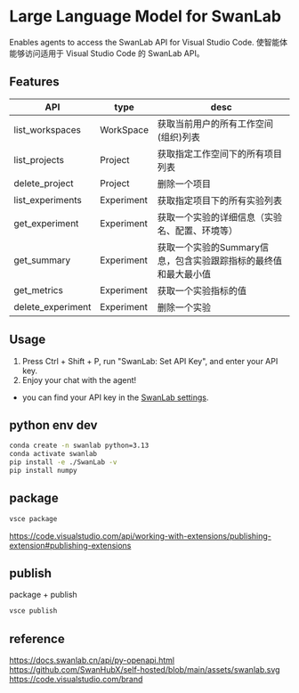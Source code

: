 # Large Language Model for SwanLab
Enables agents to access the SwanLab API for Visual Studio Code.
使智能体能够访问适用于 Visual Studio Code 的 SwanLab API。

## Features
| API               | type       | desc                                                            |
| ----------------- | ---------- | --------------------------------------------------------------- |
| list_workspaces   | WorkSpace  | 获取当前用户的所有工作空间(组织)列表                            |
| list_projects     | Project    | 获取指定工作空间下的所有项目列表                                |
| delete_project    | Project    | 删除一个项目                                                    |
| list_experiments  | Experiment | 获取指定项目下的所有实验列表                                    |
| get_experiment    | Experiment | 获取一个实验的详细信息（实验名、配置、环境等）                  |
| get_summary       | Experiment | 获取一个实验的Summary信息，包含实验跟踪指标的最终值和最大最小值 |
| get_metrics       | Experiment | 获取一个实验指标的值                                            |
| delete_experiment | Experiment | 删除一个实验                                                    |

## Usage
1. Press Ctrl + Shift + P, run "SwanLab: Set API Key", and enter your API key.
2. Enjoy your chat with the agent!

* you can find your API key in the [SwanLab settings](https://swanlab.cn/space/~/settings).

## python env dev
```bash
conda create -n swanlab python=3.13
conda activate swanlab
pip install -e ./SwanLab -v
pip install numpy
```

## package
```bash
vsce package
```
https://code.visualstudio.com/api/working-with-extensions/publishing-extension#publishing-extensions

## publish
package + publish
```bash
vsce publish
```

## reference
https://docs.swanlab.cn/api/py-openapi.html
https://github.com/SwanHubX/self-hosted/blob/main/assets/swanlab.svg
https://code.visualstudio.com/brand